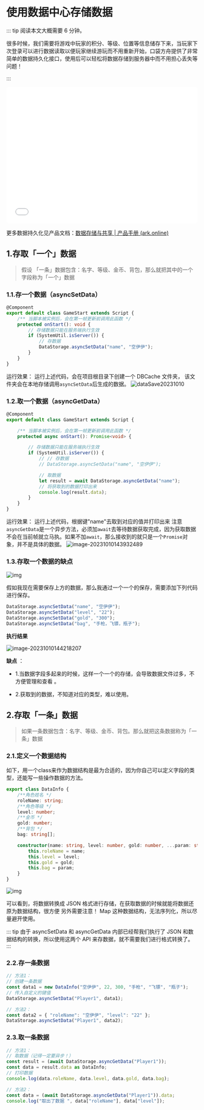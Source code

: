 # 使用数据中心存储数据

::: tip 阅读本文大概需要 6 分钟。

很多时候，我们需要将游戏中玩家的积分、等级、位置等信息储存下来，当玩家下次登录可以进行数据读取以便玩家继续游玩而不用重新开始，口袋方舟提供了非常简单的数据持久化接口，使用后可以轻松将数据存储到服务器中而不用担心丢失等问题！

:::

<iframe sandbox="allow-scripts allow-downloads allow-same-origin allow-popups allow-presentation allow-forms" frameborder="0" draggable="false" allowfullscreen="" allow="encrypted-media;" referrerpolicy="" aha-samesite="" class="iframe-loaded" src="//player.bilibili.com/player.html?aid=322817180&bvid=BV1qw411q7ba&cid=1317949529&p=24&autoplay=0" style="border-radius: 7px; width: 100%; height: 360px;"></iframe>

更多数据持久化见产品文档：[数据存储与共享 | 产品手册 (ark.online)](https://docs.ark.online/Scripting/DataStorage.html)

## 1.存取「一个」数据
> 假设 「一条」数据包含：名字、等级、金币、背包，那么就把其中的一个字段称为「一个」数据

### 1.1.存一个数据（asyncSetData）

```typescript
@Component
export default class GameStart extends Script {
    /** 当脚本被实例后，会在第一帧更新前调用此函数 */
    protected onStart(): void {
        // 存储数据只能在服务端执行生效
        if (SystemUtil.isServer()) {
            // 存数据
            DataStorage.asyncSetData("name", "空伊伊");
        }
    }
}
```

运行效果： 运行上述代码，会在项目根目录下创建一个 DBCache 文件夹， 该文件夹会在本地存储调用`asyncSetData`后生成的数据。
![dataSave20231010](https://arkimg.ark.online/dataSave20231010.gif)

### 1.2.取一个数据（asyncGetData）

```typescript
@Component
export default class GameStart extends Script {

    /** 当脚本被实例后，会在第一帧更新前调用此函数 */
    protected async onStart(): Promise<void> {

        // 存储数据只能在服务端执行生效
        if (SystemUtil.isServer()) {
            // // 存数据
            // DataStorage.asyncSetData("name", "空伊伊");

            // 取数据
            let result = await DataStorage.asyncGetData("name");
            // 将获取到的数据打印出来
            console.log(result.data);
        }
    }
}
```
运行效果： 运行上述代码，根据键"name"去取到对应的值并打印出来 注意`asyncGetData`是一个异步方法，必须加`await`去等待数据获取完成，因为获取数据不会在当前帧就立马执。如果不加`await`，那么接收到的就只是一个`Promise`对象，并不是具体的数据。
![image-20231010143932489](https://arkimg.ark.online/image-20231010143932489.webp) 

### 1.3.存取一个数据的缺点

![img](https://ali-forum.ark.online/forum/202302/20/141655tws4vwvnqxakhkx7.png)

假如我现在需要保存上方的数据，那么我通过一个一个的保存，需要添加下列代码进行保存。

```typescript
DataStorage.asyncSetData("name", "空伊伊");
DataStorage.asyncSetData("level", "22");
DataStorage.asyncSetData("gold", "300");
DataStorage.asyncSetData("bag", "手枪，飞镖，瓶子");
```

**执行结果**

![image-20231010144218207](https://arkimg.ark.online/image-20231010144218207.webp)

  **缺点** ：

- 1.当数据字段多起来的时候，这样一个一个的存储，会导致数据文件过多，不方便管理和查看 。

- 2.获取到的数据，不知道对应的类型，难以使用。

## 2.存取「一条」数据

> 如果一条数据包含：名字、等级、金币、背包。那么就把这条数据称为「一条」数据

### 2.1.定义一个数据结构

如下，用一个class来作为数据结构是最为合适的，因为你自己可以定义字段的类型，还能写一些操作数据的方法。

```typescript
export class DataInfo {
    /**角色姓名 */
    roleName: string;
    /**角色等级 */
    level: number;
    /**金币 */
    gold: number;
    /**背包 */
    bag: string[];

    constructor(name: string, level: number, gold: number, ...param: string[]) {
        this.roleName = name;
        this.level = level;
        this.gold = gold;
        this.bag = param;
    }
}
```

![img](https://ali-forum.ark.online/forum/202302/20/144632pvwx5m2e7w2vv5ns.png)

可以看到，将数据转换成 JSON 格式进行存储，在获取数据的时候就能将数据还原为数据结构，很方便
另外需要注意！
Map 这种数据结构，无法序列化，所以尽量避开使用。

::: tip
由于 asyncSetData 和 asyncGetData 内部已经帮我们执行了 JSON 和数据结构的转换，所以使用这两个 API 来存数据，就不需要我们进行格式转换了。
:::

### 2.2.存一条数据

```typescript
// 方法1：
// 创建一条数据
const data1 = new DataInfo("空伊伊", 22, 300, "手枪", "飞镖", "瓶子");
// 传入自定义的键值
DataStorage.asyncSetData("Player1", data1);

// 方法2：
const data2 = { "roleName": "空伊伊", "level": "22" };
DataStorage.asyncSetData("Player1", data2);
```

### 2.3.取一条数据

```typescript
// 方法1：
// 取数据（记得一定要异步！）
const result = (await DataStorage.asyncGetData("Player1"));
const data = result.data as DataInfo;
// 打印数据
console.log(data.roleName, data.level, data.gold, data.bag);

// 方法2：
const data = (await DataStorage.asyncGetData("Player1")).data;
console.log("取出了数据 ", data["roleName"], data["level"]);
```
